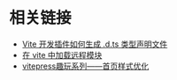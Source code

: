 # 相关链接

- [Vite 开发插件如何生成 .d.ts 类型声明文件](https://segmentfault.com/a/1190000040127796)
- [在 vite 中加载远程模块](https://juejin.cn/post/7044144010532765726)
- [vitepress趣玩系列——首页样式优化](https://juejin.cn/post/7133165263767207966)
